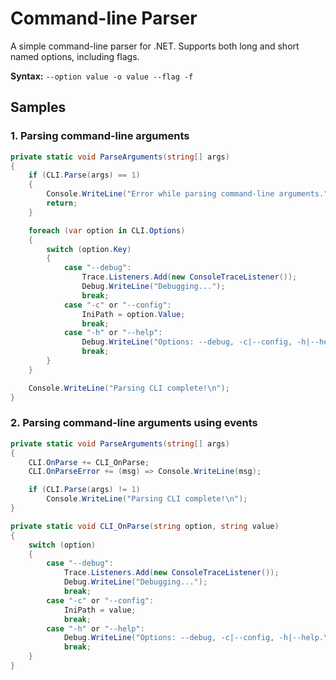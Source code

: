 # Command-line Parser
A simple command-line parser for .NET. Supports both long and short named options, including flags.  

**Syntax:** `--option value`&ensp;`-o value`&ensp;`--flag`&ensp;`-f`   


## Samples
### 1. Parsing command-line arguments
```csharp
private static void ParseArguments(string[] args)
{
    if (CLI.Parse(args) == 1)
    {
        Console.WriteLine("Error while parsing command-line arguments.");
        return;
    }

    foreach (var option in CLI.Options)
    {
        switch (option.Key)
        {
            case "--debug":
                Trace.Listeners.Add(new ConsoleTraceListener());
                Debug.WriteLine("Debugging...");
                break;
            case "-c" or "--config":
                IniPath = option.Value;
                break;
            case "-h" or "--help":
                Debug.WriteLine("Options: --debug, -c|--config, -h|--help.\n");
                break;
        }
    }

    Console.WriteLine("Parsing CLI complete!\n");
}
```

### 2. Parsing command-line arguments using events
```csharp
private static void ParseArguments(string[] args)
{
    CLI.OnParse += CLI_OnParse;
    CLI.OnParseError += (msg) => Console.WriteLine(msg);

    if (CLI.Parse(args) != 1)
        Console.WriteLine("Parsing CLI complete!\n");
}

private static void CLI_OnParse(string option, string value)
{
    switch (option)
    {
        case "--debug":
            Trace.Listeners.Add(new ConsoleTraceListener());
            Debug.WriteLine("Debugging...");
            break;
        case "-c" or "--config":
            IniPath = value;
            break;
        case "-h" or "--help":
            Debug.WriteLine("Options: --debug, -c|--config, -h|--help.\n");
            break;
    }
}
```
